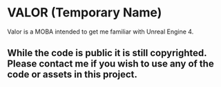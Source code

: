 # VALOR (Temporary Name)

Valor is a MOBA intended to get me familiar with Unreal Engine 4. 

## While the code is public it is still copyrighted. Please contact me if you wish to use any of the code or assets in this project.